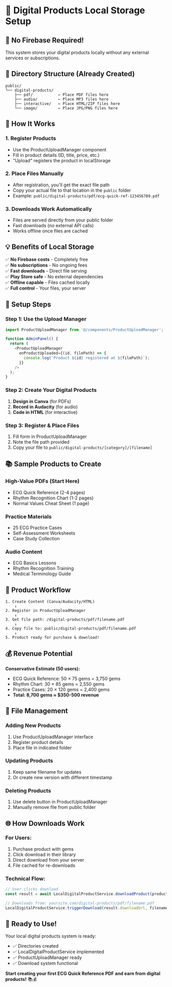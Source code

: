 # 📁 Digital Products Local Storage Setup

## 🎯 **No Firebase Required!**

This system stores your digital products locally without any external services or subscriptions.

## 📂 **Directory Structure (Already Created)**

```
public/
└── digital-products/
    ├── pdf/           ← Place PDF files here
    ├── audio/         ← Place MP3 files here
    ├── interactive/   ← Place HTML/ZIP files here
    └── image/         ← Place JPG/PNG files here
```

## 🚀 **How It Works**

### **1. Register Products**
- Use the ProductUploadManager component
- Fill in product details (ID, title, price, etc.)
- "Upload" registers the product in localStorage

### **2. Place Files Manually**
- After registration, you'll get the exact file path
- Copy your actual file to that location in the `public` folder
- Example: `public/digital-products/pdf/ecg-quick-ref-123456789.pdf`

### **3. Downloads Work Automatically**
- Files are served directly from your public folder
- Fast downloads (no external API calls)
- Works offline once files are cached

## 💡 **Benefits of Local Storage**

✅ **No Firebase costs** - Completely free  
✅ **No subscriptions** - No ongoing fees  
✅ **Fast downloads** - Direct file serving  
✅ **Play Store safe** - No external dependencies  
✅ **Offline capable** - Files cached locally  
✅ **Full control** - Your files, your server  

## 🔧 **Setup Steps**

### **Step 1: Use the Upload Manager**
```typescript
import ProductUploadManager from '@/components/ProductUploadManager';

function AdminPanel() {
  return (
    <ProductUploadManager 
      onProductUploaded={(id, filePath) => {
        console.log(`Product ${id} registered at ${filePath}`);
      }}
    />
  );
}
```

### **Step 2: Create Your Digital Products**
1. **Design in Canva** (for PDFs)
2. **Record in Audacity** (for audio)
3. **Code in HTML** (for interactive)

### **Step 3: Register & Place Files**
1. Fill form in ProductUploadManager
2. Note the file path provided
3. Copy your file to `public/digital-products/[category]/[filename]`

## 📚 **Sample Products to Create**

### **High-Value PDFs (Start Here)**
- ECG Quick Reference (2-4 pages)
- Rhythm Recognition Chart (1-2 pages)
- Normal Values Cheat Sheet (1 page)

### **Practice Materials**
- 25 ECG Practice Cases
- Self-Assessment Worksheets
- Case Study Collection

### **Audio Content**
- ECG Basics Lessons
- Rhythm Recognition Training
- Medical Terminology Guide

## 🎯 **Product Workflow**

```
1. Create Content (Canva/Audacity/HTML)
    ↓
2. Register in ProductUploadManager
    ↓
3. Get file path: /digital-products/pdf/filename.pdf
    ↓
4. Copy file to: public/digital-products/pdf/filename.pdf
    ↓
5. Product ready for purchase & download!
```

## 💰 **Revenue Potential**

**Conservative Estimate (50 users):**
- ECG Quick Reference: 50 × 75 gems = 3,750 gems
- Rhythm Chart: 30 × 85 gems = 2,550 gems  
- Practice Cases: 20 × 120 gems = 2,400 gems
- **Total: 8,700 gems ≈ $350-500 revenue**

## 🔄 **File Management**

### **Adding New Products**
1. Use ProductUploadManager interface
2. Register product details
3. Place file in indicated folder

### **Updating Products**
1. Keep same filename for updates
2. Or create new version with different timestamp

### **Deleting Products**
1. Use delete button in ProductUploadManager
2. Manually remove file from public folder

## 🌐 **How Downloads Work**

### **For Users:**
1. Purchase product with gems
2. Click download in their library
3. Direct download from your server
4. File cached for re-downloads

### **Technical Flow:**
```typescript
// User clicks download
const result = await LocalDigitalProductService.downloadProduct(productId);

// Downloads from: yoursite.com/digital-products/pdf/filename.pdf
LocalDigitalProductService.triggerDownload(result.downloadUrl, filename);
```

## 🎉 **Ready to Use!**

Your local digital products system is ready:
- ✅ Directories created
- ✅ LocalDigitalProductService implemented
- ✅ ProductUploadManager ready
- ✅ Download system functional

**Start creating your first ECG Quick Reference PDF and earn from digital products!** 📚💰
